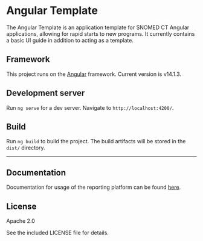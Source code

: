 # Angular Template

The Angular Template is an application template for SNOMED CT Angular applications, allowing for rapid starts to new programs. It currently contains a basic UI guide in addition to acting as a template.

## Framework

This project runs on the [Angular](https://github.com/angular) framework. Current version is v14.1.3.

## Development server

Run `ng serve` for a dev server. Navigate to `http://localhost:4200/`.

## Build

Run `ng build` to build the project. The build artifacts will be stored in the `dist/` directory.

---

## Documentation

Documentation for usage of the reporting platform can be found [here](https://confluence.ihtsdotools.org/display/AP6UG/Reporting+Platform).

## License

Apache 2.0

See the included LICENSE file for details.
